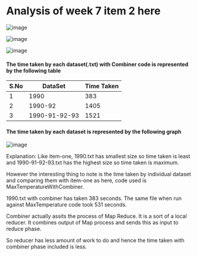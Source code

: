 # Analysis of week 7 item 2 here 

![image](https://cloud.githubusercontent.com/assets/25064372/24325121/bcb35bfc-1160-11e7-8f13-549ad5b3213b.png)

![image](https://cloud.githubusercontent.com/assets/25064372/24325117/b0b96904-1160-11e7-9a40-cae9e6aa6cc4.png)

![image](https://cloud.githubusercontent.com/assets/25064372/24325126/cb6f32a6-1160-11e7-8a49-ee6c4ec32daf.png)



#### The time taken by each dataset(.txt) with Combiner code is represented by the following table

S.No | DataSet       | Time Taken
---  | ---           | ---
1    | 1990          | 383
2    | 1990-92       | 1405
3    | 1990-91-92-93 | 1521




#### The time taken by each dataset is represented by the following graph

![image](https://cloud.githubusercontent.com/assets/25064372/24325095/2b776fde-1160-11e7-8e00-e6e68ab2815b.png)

Explanation: Like item-one, 1990.txt has smallest size so time taken is least and 1990-91-92-93.txt has the highest size so time taken is maximum.

However the interesting thing to note is the time taken by individual dataset and comparing them with item-one as here, code used is MaxTemperatureWithCombiner.

1990.txt with combiner has taken 383 seconds. The same file when run against MaxTemperature code took 531 seconds.

Combiner actually assits the process of Map Reduce. It is a sort of a local reducer. It combines output of Map process and sends this as input to reduce phase.

So reducer has less amount of work to do and hence the time taken with combiner phase included is less.






